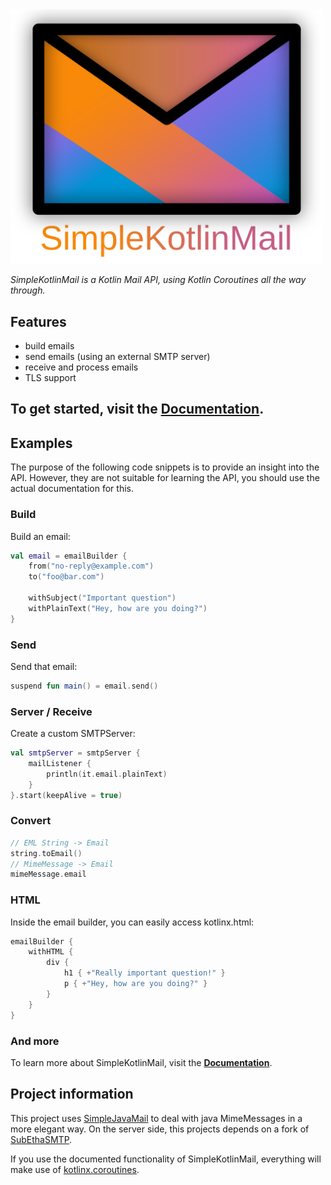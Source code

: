 <img src="simplekotlinmail_logo.svg" width="500" alt="SimpleKotlinMail Logo">

_SimpleKotlinMail is a Kotlin Mail API, using Kotlin Coroutines all the way through._

## Features

- build emails
- send emails (using an external SMTP server)
- receive and process emails
- TLS support

## To get started, visit the **[Documentation](https://bluefireoly.github.io/SimpleKotlinMail/)**.

## Examples

The purpose of the following code snippets is to provide an insight into the API. However, they are not suitable for learning the API, you should use the actual documentation for this.

### Build

Build an email:

```kotlin
val email = emailBuilder {
    from("no-reply@example.com")
    to("foo@bar.com")

    withSubject("Important question")
    withPlainText("Hey, how are you doing?")
}
```

### Send

Send that email:

```kotlin
suspend fun main() = email.send()
```

### Server / Receive

Create a custom SMTPServer:

```kotlin
val smtpServer = smtpServer {
    mailListener {
        println(it.email.plainText)
    }
}.start(keepAlive = true)
```

### Convert

```kotlin
// EML String -> Email
string.toEmail()
// MimeMessage -> Email
mimeMessage.email
```

### HTML

Inside the email builder, you can easily access kotlinx.html:
```kotlin
emailBuilder {
    withHTML {
        div {
            h1 { +"Really important question!" }
            p { +"Hey, how are you doing?" }
        }
    }
}
```

### And more

To learn more about SimpleKotlinMail, visit the **[Documentation](https://bluefireoly.github.io/SimpleKotlinMail/)**.

## Project information

This project uses [SimpleJavaMail](https://www.simplejavamail.org/) to deal with java MimeMessages in a more elegant
way. On the server side, this projects depends on a fork of [SubEthaSMTP](https://github.com/davidmoten/subethasmtp).

If you use the documented functionality of SimpleKotlinMail, everything will make use
of [kotlinx.coroutines](https://kotlinlang.org/docs/reference/coroutines-overview.html).

